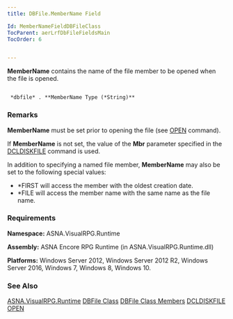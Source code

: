 ```yaml
---
title: DBFile.MemberName Field

Id: MemberNameFieldDBFileClass
TocParent: aerLrfDbFileFieldsMain
TocOrder: 6


---
```


**MemberName** contains the name of the file member to be opened when the file is opened. 

```

 *dbfile* . **MemberName Type (*String)** 
```

### Remarks
**MemberName** must be set prior to opening the file (see [OPEN](OPEN.html) command). 

If **MemberName** is not set, the value of the **Mbr** parameter specified in the [DCLDISKFILE](DCLDISKFILE.html) command is used. 

In addition to specifying a named file member, **MemberName** may also be set to the following special values: 

- *FIRST will access the member with the oldest creation date.
- *FILE will access the member name with the same name as the file name.

### Requirements
**Namespace:** ASNA.VisualRPG.Runtime 

**Assembly:** ASNA Encore RPG Runtime (in ASNA.VisualRPG.Runtime.dll) 

**Platforms:** Windows Server 2012, Windows Server 2012 R2, Windows Server 2016, Windows 7, Windows 8, Windows 10. 

### See Also
[ASNA.VisualRPG.Runtime](aerLrfRuntimeNamespace.html)
[DBFile Class](aerLrfDBFileClass.html)
[DBFile Class Members](aerLrfDBFileMembers.html)
[DCLDISKFILE](DCLDISKFILE.html)
[OPEN](OPEN.html) 
